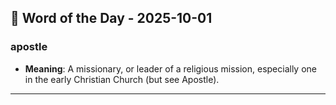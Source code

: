 ## 📅 Word of the Day - 2025-10-01

### **apostle**
- **Meaning**: A missionary, or leader of a religious mission, especially one in the early Christian Church (but see Apostle).

---

